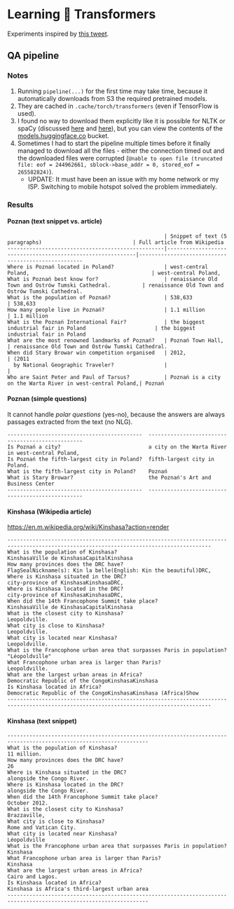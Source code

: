 # Learning 🤗 Transformers

Experiments inspired by [this tweet](https://twitter.com/jmcimula/status/1213623492807135234/photo/1).

## QA pipeline

### Notes

1. Running `pipeline(...)` for the first time may take time, because
   it automatically downloads from S3 the required pretrained models.
2. They are cached in `.cache/torch/transformers` (even if TensorFlow is
   used).
3. I found no way to download them explicitly like it is possible for NLTK
   or spaCy (discussed [here](https://github.com/huggingface/transformers/issues/2323)
   and [here](https://github.com/huggingface/transformers/issues/2157)), but you can
   view the contents of the [models.huggingface.co](https://s3.amazonaws.com/models.huggingface.co/)
   bucket.
4. Sometimes I had to start the pipeline multiple times before it finally
   managed to download all the files - either the connection timed out and
   the downloaded files were corrupted
   (`Unable to open file (truncated file: eof = 244962661, sblock->base_addr = 0, stored_eof = 265582824)`).
   - UPDATE: It must have been an issue with my home network or my ISP.
     Switching to mobile hotspot solved the problem immediately.

### Results

#### Poznan (text snippet vs. article)
                                                      | Snippet of text (5 paragraphs)                             | Full article from Wikipedia 
    --------------------------------------------------|------------------------------------------------------------|----------------------------------------------------
    Where is Poznań located in Poland?                | west-central Poland,                                       | west-central Poland,
    What is Poznań best know for?                     | renaissance Old Town and Ostrów Tumski Cathedral.          | renaissance Old Town and Ostrów Tumski Cathedral.
    What is the population of Poznań?                 | 538,633                                                    | 538,633
    How many people live in Poznań?                   | 1.1 million                                                | 1.1 million
    What is the Poznań International Fair?            | the biggest industrial fair in Poland                      | the biggest industrial fair in Poland
    What are the most renowned landmarks of Poznań?   | Poznań Town Hall,                                          | renaissance Old Town and Ostrów Tumski Cathedral.
    When did Stary Browar win competition organised   | 2012,                                                      | (2011
      by National Geographic Traveler?                |                                                            |
    Who are Saint Peter and Paul of Tarsus?           | Poznań is a city on the Warta River in west-central Poland,| Poznań

#### Poznan (simple questions)

It cannot handle _polar questions_ (yes-no), because the answers are always passages extracted from the text (no NLG).

    -------------------------------------------  -------------------------------------------------
    Is Poznań a city?                            a city on the Warta River in west-central Poland,
    Is Poznań the fifth-largest city in Poland?  fifth-largest city in Poland.
    What is the fifth-largest city in Poland?    Poznań
    What is Stary Browar?                        the Poznań's Art and Business Center
    -------------------------------------------  -------------------------------------------------

#### Kinshasa (Wikipedia article)

https://en.m.wikipedia.org/wiki/Kinshasa?action=render

    ----------------------------------------------------------------------  -----------------------------------------------------------------
    What is the population of Kinshasa?                                     KinshasaVille de KinshasaCapitalKinshasa
    How many provinces does the DRC have?                                   FlagSealNickname(s): Kin la belle(English: Kin the beautiful)DRC,
    Where is Kinshasa situated in the DRC?                                  city-province of KinshasaKinshasaDRC,
    Where is Kinshasa located in the DRC?                                   city-province of KinshasaKinshasaDRC,
    When did the 14th Francophone Summit take place?                        KinshasaVille de KinshasaCapitalKinshasa
    What is the closest city to Kinshasa?                                   Leopoldville.
    What city is close to Kinshasa?                                         Leopoldville.
    What city is located near Kinshasa?                                     Leopoldville.
    What is the Francophone urban area that surpasses Paris in population?  "Léopoldville"
    What Francophone urban area is larger than Paris?                       Leopoldville.
    What are the largest urban areas in Africa?                             Democratic Republic of the CongoKinshasaKinshasa
    Is Kinshasa located in Africa?                                          Democratic Republic of the CongoKinshasaKinshasa (Africa)Show
    ----------------------------------------------------------------------  -----------------------------------------------------------------

#### Kinshasa (text snippet)

    ----------------------------------------------------------------------  ---------------------------------------------
    What is the population of Kinshasa?                                     11 million.
    How many provinces does the DRC have?                                   26
    Where is Kinshasa situated in the DRC?                                  alongside the Congo River.
    Where is Kinshasa located in the DRC?                                   alongside the Congo River.
    When did the 14th Francophone Summit take place?                        October 2012.
    What is the closest city to Kinshasa?                                   Brazzaville,
    What city is close to Kinshasa?                                         Rome and Vatican City.
    What city is located near Kinshasa?                                     Léopoldville
    What is the Francophone urban area that surpasses Paris in population?  Kinshasa
    What Francophone urban area is larger than Paris?                       Kinshasa
    What are the largest urban areas in Africa?                             Cairo and Lagos.
    Is Kinshasa located in Africa?                                          Kinshasa is Africa's third-largest urban area
    ----------------------------------------------------------------------  ---------------------------------------------

